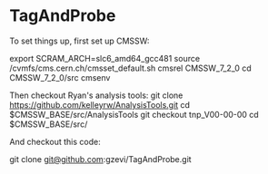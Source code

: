 # TagAndProbe

To set things up, first set up CMSSW:

export SCRAM_ARCH=slc6_amd64_gcc481
source /cvmfs/cms.cern.ch/cmsset_default.sh
cmsrel CMSSW_7_2_0
cd CMSSW_7_2_0/src
cmsenv

Then checkout Ryan's analysis tools:
git clone https://github.com/kelleyrw/AnalysisTools.git 
cd $CMSSW_BASE/src/AnalysisTools
git checkout tnp_V00-00-00
cd $CMSSW_BASE/src/

And checkout this code:

git clone git@github.com:gzevi/TagAndProbe.git

